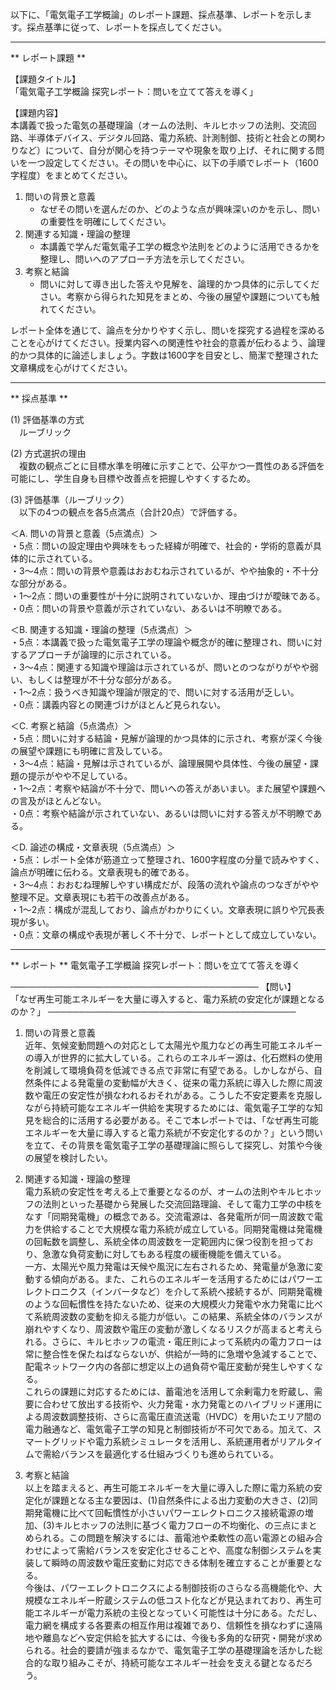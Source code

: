 以下に、「電気電子工学概論」のレポート課題、採点基準、レポートを示します。採点基準に従って、レポートを採点してください。

---------------------------------------
** レポート課題 **

【課題タイトル】  
「電気電子工学概論 探究レポート：問いを立てて答えを導く」

【課題内容】  
本講義で扱った電気の基礎理論（オームの法則、キルヒホッフの法則、交流回路、半導体デバイス、デジタル回路、電力系統、計測制御、技術と社会との関わりなど）について、自分が関心を持つテーマや現象を取り上げ、それに関する問いを一つ設定してください。その問いを中心に、以下の手順でレポート（1600字程度）をまとめてください。

1. 問いの背景と意義  
   - なぜその問いを選んだのか、どのような点が興味深いのかを示し、問いの重要性を明確にしてください。  
2. 関連する知識・理論の整理  
   - 本講義で学んだ電気電子工学の概念や法則をどのように活用できるかを整理し、問いへのアプローチ方法を示してください。  
3. 考察と結論  
   - 問いに対して導き出した答えや見解を、論理的かつ具体的に示してください。考察から得られた知見をまとめ、今後の展望や課題についても触れてください。  

レポート全体を通じて、論点を分かりやすく示し、問いを探究する過程を深めることを心がけてください。授業内容への関連性や社会的意義が伝わるよう、論理的かつ具体的に論述しましょう。字数は1600字を目安とし、簡潔で整理された文章構成を心がけてください。

---------------------------------------
** 採点基準 **

(1) 評価基準の方式  
　ルーブリック

(2) 方式選択の理由  
　複数の観点ごとに目標水準を明確に示すことで、公平かつ一貫性のある評価を可能にし、学生自身も目標や改善点を把握しやすくするため。

(3) 評価基準（ルーブリック）  
　以下の4つの観点を各5点満点（合計20点）で評価する。

＜A. 問いの背景と意義（5点満点）＞  
・5点：問いの設定理由や興味をもった経緯が明確で、社会的・学術的意義が具体的に示されている。  
・3～4点：問いの背景や意義はおおむね示されているが、やや抽象的・不十分な部分がある。  
・1～2点：問いの重要性が十分に説明されていないか、理由づけが曖昧である。  
・0点：問いの背景や意義が示されていない、あるいは不明瞭である。  

＜B. 関連する知識・理論の整理（5点満点）＞  
・5点：本講義で扱った電気電子工学の理論や概念が的確に整理され、問いに対するアプローチが論理的に示されている。  
・3～4点：関連する知識や理論は示されているが、問いとのつながりがやや弱い、もしくは整理が不十分な部分がある。  
・1～2点：扱うべき知識や理論が限定的で、問いに対する活用が乏しい。  
・0点：講義内容との関連づけがほとんど見られない。  

＜C. 考察と結論（5点満点）＞  
・5点：問いに対する結論・見解が論理的かつ具体的に示され、考察が深く今後の展望や課題にも明確に言及している。  
・3～4点：結論・見解は示されているが、論理展開や具体性、今後の展望・課題の提示がやや不足している。  
・1～2点：考察や結論が不十分で、問いへの答えがあいまい。また展望や課題への言及がほとんどない。  
・0点：考察や結論が示されていない、あるいは問いに対する答えが不明瞭である。  

＜D. 論述の構成・文章表現（5点満点）＞  
・5点：レポート全体が筋道立って整理され、1600字程度の分量で読みやすく、論点が明確に伝わる。文章表現も的確である。  
・3～4点：おおむね理解しやすい構成だが、段落の流れや論点のつなぎがやや整理不足。文章表現にも若干の改善点がある。  
・1～2点：構成が混乱しており、論点がわかりにくい。文章表現に誤りや冗長表現が多い。  
・0点：文章の構成や表現が著しく不十分で、レポートとして成立していない。  

---------------------------------------
** レポート **
電気電子工学概論 探究レポート：問いを立てて答えを導く

────────────────────────────────────────
【問い】  
「なぜ再生可能エネルギーを大量に導入すると、電力系統の安定化が課題となるのか？」
────────────────────────────────────────

1. 問いの背景と意義  
近年、気候変動問題への対応として太陽光や風力などの再生可能エネルギーの導入が世界的に拡大している。これらのエネルギー源は、化石燃料の使用を削減して環境負荷を低減できる点で非常に有望である。しかしながら、自然条件による発電量の変動幅が大きく、従来の電力系統に導入した際に周波数や電圧の安定性が損なわれるおそれがある。こうした不安定要素を克服しながら持続可能なエネルギー供給を実現するためには、電気電子工学的な知見を総合的に活用する必要がある。そこで本レポートでは、「なぜ再生可能エネルギーを大量に導入すると電力系統が不安定化するのか？」という問いを立て、その背景を電気電子工学の基礎理論に照らして探究し、対策や今後の展望を検討したい。

2. 関連する知識・理論の整理  
電力系統の安定性を考える上で重要となるのが、オームの法則やキルヒホッフの法則といった基礎から発展した交流回路理論、そして電力工学の中核をなす「同期発電機」の概念である。交流電源は、各発電所が同一周波数で電力を供給することで大規模な電力系統が成立している。同期発電機は発電機の回転数を調整し、系統全体の周波数を一定範囲内に保つ役割を担っており、急激な負荷変動に対してもある程度の緩衝機能を備えている。  
一方、太陽光や風力発電は天候や風況に左右されるため、発電量が急激に変動する傾向がある。また、これらのエネルギーを活用するためにはパワーエレクトロニクス（インバータなど）を介して系統へ接続するが、同期発電機のような回転慣性を持たないため、従来の大規模火力発電や水力発電に比べて系統周波数の変動を抑える能力が低い。この結果、系統全体のバランスが崩れやすくなり、周波数や電圧の変動が激しくなるリスクが高まると考えられる。さらに、キルヒホッフの電流・電圧則によって系統内の電力フローは常に整合性を保たねばならないが、供給が一時的に急増や急減することで、配電ネットワーク内の各部に想定以上の過負荷や電圧変動が発生しやすくなる。  
これらの課題に対応するためには、蓄電池を活用して余剰電力を貯蔵し、需要に合わせて放出する技術や、火力発電・水力発電とのハイブリッド運用による周波数調整技術、さらに高電圧直流送電（HVDC）を用いたエリア間の電力融通など、電気電子工学の知見と制御技術が不可欠である。加えて、スマートグリッドや電力系統シミュレータを活用し、系統運用者がリアルタイムで需給バランスを最適化する仕組みづくりも進められている。

3. 考察と結論  
以上を踏まえると、再生可能エネルギーを大量に導入した際に電力系統の安定化が課題となる主な要因は、(1)自然条件による出力変動の大きさ、(2)同期発電機に比べて回転慣性が小さいパワーエレクトロニクス接続電源の増加、(3)キルヒホッフの法則に基づく電力フローの不均衡化、の三点にまとめられる。この問題を解決するには、蓄電池や柔軟性の高い電源との組み合わせによって需給バランスを安定化させることや、高度な制御システムを実装して瞬時の周波数や電圧変動に対応できる体制を確立することが重要となる。  
今後は、パワーエレクトロニクスによる制御技術のさらなる高機能化や、大規模なエネルギー貯蔵システムの低コスト化などが見込まれており、再生可能エネルギーが電力系統の主役となっていく可能性は十分にある。ただし、電力網を構成する各要素の相互作用は複雑であり、信頼性を損なわずに遠隔地や離島などへ安定供給を拡大するには、今後も多角的な研究・開発が求められる。社会的要請が強まるなかで、電気電子工学の基礎理論を活かした総合的な取り組みこそが、持続可能なエネルギー社会を支える鍵となるだろう。

